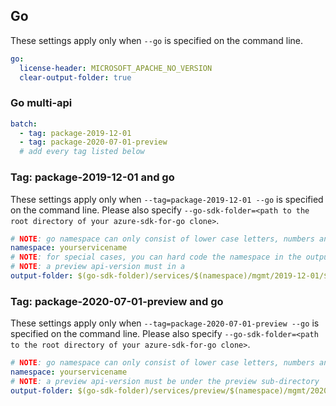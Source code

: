 ## Go

These settings apply only when `--go` is specified on the command line.

```yaml $(go)
go:
  license-header: MICROSOFT_APACHE_NO_VERSION
  clear-output-folder: true
```

### Go multi-api

``` yaml $(go) && $(multiapi)
batch:
  - tag: package-2019-12-01
  - tag: package-2020-07-01-preview
  # add every tag listed below
```

### Tag: package-2019-12-01 and go

These settings apply only when `--tag=package-2019-12-01 --go` is specified on the command line.
Please also specify `--go-sdk-folder=<path to the root directory of your azure-sdk-for-go clone>`.

```yaml $(tag) == 'package-2019-12-01' && $(go)
# NOTE: go namespace can only consist of lower case letters, numbers and underscores
namespace: yourservicename
# NOTE: for special cases, you can hard code the namespace in the output-folder
# NOTE: a preview api-version must in a 
output-folder: $(go-sdk-folder)/services/$(namespace)/mgmt/2019-12-01/$(namespace)
```

### Tag: package-2020-07-01-preview and go

These settings apply only when `--tag=package-2020-07-01-preview --go` is specified on the command line.
Please also specify `--go-sdk-folder=<path to the root directory of your azure-sdk-for-go clone>`.

```yaml $(tag) == 'package-2020-07-01-preview' && $(go)
# NOTE: go namespace can only consist of lower case letters, numbers and underscores
namespace: yourservicename
# NOTE: a preview api-version must be under the preview sub-directory 
output-folder: $(go-sdk-folder)/services/preview/$(namespace)/mgmt/2020-07-01-preview/$(namespace)
```
